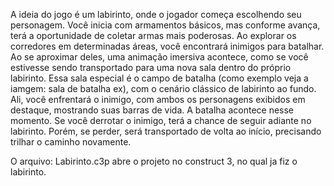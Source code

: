 A ideia do jogo é um labirinto, onde o jogador começa escolhendo seu personagem. Você inicia com armamentos básicos, mas conforme avança, terá a oportunidade de coletar armas mais poderosas. 
Ao explorar os corredores em determinadas áreas, você encontrará inimigos para batalhar. Ao se aproximar deles, uma animação imersiva acontece, 
como se você estivesse sendo transportado para uma nova sala dentro do próprio labirinto. Essa sala especial é o campo de batalha (como exemplo veja a iamgem: sala de batalha ex), com o cenário clássico de labirinto ao fundo. Ali, 
você enfrentará o inimigo, com ambos os personagens exibidos em destaque, mostrando suas barras de vida. A batalha acontece nesse momento.
Se você derrotar o inimigo, terá a chance de seguir adiante no labirinto. Porém, se perder, será transportado de volta ao início, 
precisando trilhar o caminho novamente.

O arquivo: Labirinto.c3p abre o projeto no construct 3, no qual ja fiz o labirinto.
